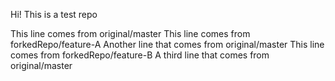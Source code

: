 Hi! This is a test repo

This line comes from original/master
This line comes from forkedRepo/feature-A
Another line that comes from original/master
This line comes from forkedRepo/feature-B
A third line that comes from original/master
